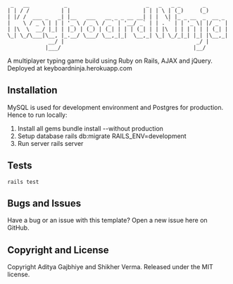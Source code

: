      _   __           _                         _   _   _ _       _       
    | | / /          | |                       | | | \ | (_)     (_)      
    | |/ /  ___ _   _| |__   ___   __ _ _ __ __| | |  \| |_ _ __  _  __ _ 
    |    \ / _ \ | | | '_ \ / _ \ / _` | '__/ _` | | . ` | | '_ \| |/ _` |
    | |\  \  __/ |_| | |_) | (_) | (_| | | | (_| | | |\  | | | | | | (_| |
    \_| \_/\___|\__, |_.__/ \___/ \__,_|_|  \__,_| \_| \_/_|_| |_| |\__,_|
                 __/ |                                          _/ |      
                |___/                                          |__/       

A multiplayer typing game build using Ruby on Rails, AJAX and jQuery.
Deployed at keyboardninja.herokuapp.com

## Installation
MySQL is used for development environment and Postgres for production. Hence to run locally:

1. Install all gems
    bundle install --without production
2. Setup database
    rails db:migrate RAILS_ENV=development
3. Run server
    rails server

## Tests
`rails test`

## Bugs and Issues
Have a bug or an issue with this template? Open a new issue here on GitHub.

## Copyright and License
Copyright Aditya Gajbhiye and Shikher Verma. Released under the MIT license.